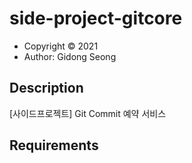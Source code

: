 # side-project-gitcore

* Copyright &copy; 2021
* Author: Gidong Seong


## Description ##
[사이드프로젝트] Git Commit 예약 서비스

## Requirements ##

